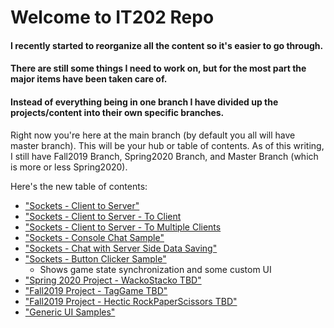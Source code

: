 # Welcome to IT202 Repo
#### I recently started to reorganize all the content so it's easier to go through. 
#### There are still some things I need to work on, but for the most part the major items have been taken care of.
#### Instead of everything being in one branch I have divided up the projects/content into their own specific branches.

Right now you're here at the main branch (by default you all will have master branch).
This will be your hub or table of contents.
As of this writing, I still have Fall2019 Branch, Spring2020 Branch, and Master Branch (which is more or less Spring2020).

Here's the new table of contents:
- ["Sockets - Client to Server"](https://github.com/MattToegel/IT114/tree/SocketSample_C2S)
- ["Sockets - Client to Server - To Client](https://github.com/MattToegel/IT114/tree/SocketSample_C2S2C)
- ["Sockets - Client to Server - To Multiple Clients](https://github.com/MattToegel/IT114/tree/SocketSample_C2S2MC)
- ["Sockets - Console Chat Sample"](https://github.com/MattToegel/IT114/tree/SocketSample_Chat)
- ["Sockets - Chat with Server Side Data Saving"](https://github.com/MattToegel/IT114/tree/SocketSample_Chat_ServerSaves)
- ["Sockets - Button Clicker Sample"](https://github.com/MattToegel/IT114/tree/SocketSample_Btn_Clicker)
  - Shows game state synchronization and some custom UI
- ["Spring 2020 Project - WackoStacko TBD"]()
- ["Fall2019 Project - TagGame TBD"]()
- ["Fall2019 Project - Hectic RockPaperScissors TBD"]()
- ["Generic UI Samples"](https://github.com/MattToegel/IT114/tree/GenericUISamples)
